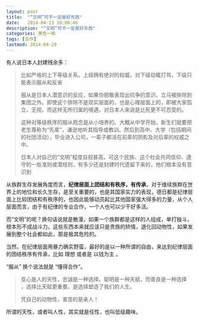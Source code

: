 ```yaml
---
layout: post
title:  "“文明”可不一定是好东西"
date:   2014-04-13 10:00:46
description: "“文明”可不一定是好东西"
categories: 黑色一眸
tags: [合作]
lastmod: 2014-04-29
---
```



有人说日本人封建残余多：

> 比如严格的上下等级关系。上级拥有绝对的权威，对下级动辄打骂，下级只能表示服从和反省
> 
> 服从是日本人潜意识的反应，如果你胆敢表现出抗争的意识，立马被排除到集团之外。即使这个排除不是现实层面的，也是心理层面上的，即被大家孤立、无视。而这样无所归属的境遇，对日本人来说是比死更不可忍受的。
> 
> 这种对等级秩序的服从观念是从小培养的。大概从中学开始，新生们就要把老生尊称为“先辈”，谦逊地听其指导或教训。然后到高中、大学（包括期间的社团活动），毕业进入公司，一辈子都活在前辈的阴影及对后辈的权威之中。
> 
> 日本人对自己的“文明”程度自视甚高，可这个民族、这个社会共同信仰、遵守的一些准则或潜规则，有多少还是封建时代遗留下来的，他们根本没有意识到


从族群生存发展角度而言，**纪律层面上团结和有秩序，有传承**，对于维续族群在世界上的地位和长久生存，是至关重要的，也是其国家实力的表现，德日都是纪律层面上比较团结和有秩序的，也因此能够动员起比其他国家强大得多的力量，从个人层面而言，由于有纪律的专业合作，一个人也可以少干好多活。


而“文明”的呢？换句话说就是散漫，如果一个族群都是这样的人组成，单打独斗，根本形不成战斗力。这些东西本来就应该只是贵族的矫情，退化回动物性，如果发展到整个社会都如此，那是极其危险的。


当然，在纪律层面用暴力确实野蛮，最好的是以一种所谓的自由，来达到纪律层面的团结秩序有传承，比如 理想 或者是 以钱为主 。


“服从” 换个说法就是 “懂得合作”。

> 变心是人的天性，忠诚是一种选择。聪明是一种天赋，而善良是一种选择 ，选择比天赋更重要。是选择塑造了我们的人生。
> 
> 凭自己的动物性，害苦的是亲人！


所谓的天性，或者叫人性，其实就是任性，也叫低级趣味。


